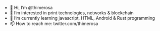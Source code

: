 - 👋 Hi, I’m @thimerosa
- 👀 I’m interested in print technologies, networks & blockchain
- 🌱 I’m currently learning javascript, HTML, Android & Rust programming
- 📫 How to reach me: twitter.com/thimerosa

<!---
thimerosa/thimerosa is a ✨ special ✨ repository because its `README.md` (this file) appears on your GitHub profile.
You can click the Preview link to take a look at your changes.
--->
